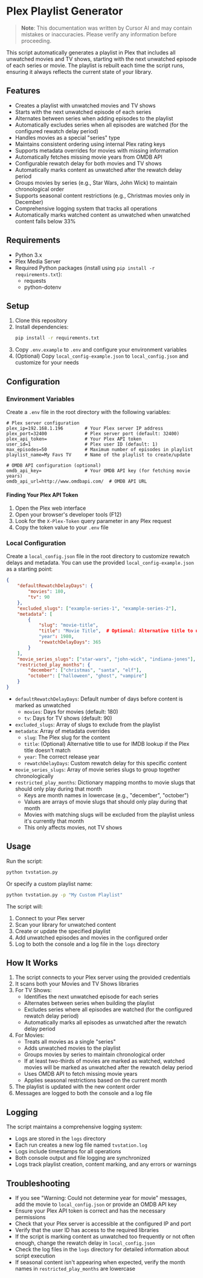 # Plex Playlist Generator

> **Note**: This documentation was written by Cursor AI and may contain mistakes or inaccuracies. Please verify any information before proceeding.

This script automatically generates a playlist in Plex that includes all unwatched movies and TV shows, starting with the next unwatched episode of each series or movie. The playlist is rebuilt each time the script runs, ensuring it always reflects the current state of your library.

## Features

- Creates a playlist with unwatched movies and TV shows
- Starts with the next unwatched episode of each series
- Alternates between series when adding episodes to the playlist
- Automatically excludes series when all episodes are watched (for the configured rewatch delay period)
- Handles movies as a special "series" type
- Maintains consistent ordering using internal Plex rating keys
- Supports metadata overrides for movies with missing information
- Automatically fetches missing movie years from OMDB API
- Configurable rewatch delay for both movies and TV shows
- Automatically marks content as unwatched after the rewatch delay period
- Groups movies by series (e.g., Star Wars, John Wick) to maintain chronological order
- Supports seasonal content restrictions (e.g., Christmas movies only in December)
- Comprehensive logging system that tracks all operations
- Automatically marks watched content as unwatched when unwatched content falls below 33%

## Requirements

- Python 3.x
- Plex Media Server
- Required Python packages (install using `pip install -r requirements.txt`):
  - requests
  - python-dotenv

## Setup

1. Clone this repository
2. Install dependencies:
   ```bash
   pip install -r requirements.txt
   ```
3. Copy `.env.example` to `.env` and configure your environment variables
4. (Optional) Copy `local_config-example.json` to `local_config.json` and customize for your needs

## Configuration

### Environment Variables

Create a `.env` file in the root directory with the following variables:

```env
# Plex server configuration
plex_ip=192.168.1.196        # Your Plex server IP address
plex_port=32400              # Plex server port (default: 32400)
plex_api_token=              # Your Plex API token
user_id=1                    # Plex user ID (default: 1)
max_episodes=50              # Maximum number of episodes in playlist
playlist_name=My Favs TV     # Name of the playlist to create/update

# OMDB API configuration (optional)
omdb_api_key=                # Your OMDB API key (for fetching movie years)
omdb_api_url=http://www.omdbapi.com/  # OMDB API URL
```

#### Finding Your Plex API Token

1. Open the Plex web interface
2. Open your browser's developer tools (F12)
3. Look for the `X-Plex-Token` query parameter in any Plex request
4. Copy the token value to your `.env` file

### Local Configuration

Create a `local_config.json` file in the root directory to customize rewatch delays and metadata. You can use the provided `local_config-example.json` as a starting point:

```json
{
    "defaultRewatchDelayDays": {
        "movies": 180,
        "tv": 90
    },
    "excluded_slugs": ["example-series-1", "example-series-2"],
    "metadata": [
        {
            "slug": "movie-title",
            "title": "Movie Title",  # Optional: Alternative title to use for IMDB lookup
            "year": 1980,
            "rewatchDelayDays": 365
        }
    ],
    "movie_series_slugs": ["star-wars", "john-wick", "indiana-jones"],
    "restricted_play_months": {
        "december": ["christmas", "santa", "elf"],
        "october": ["halloween", "ghost", "vampire"]
    }
}
```

- `defaultRewatchDelayDays`: Default number of days before content is marked as unwatched
  - `movies`: Days for movies (default: 180)
  - `tv`: Days for TV shows (default: 90)
- `excluded_slugs`: Array of slugs to exclude from the playlist
- `metadata`: Array of metadata overrides
  - `slug`: The Plex slug for the content
  - `title`: (Optional) Alternative title to use for IMDB lookup if the Plex title doesn't match
  - `year`: The correct release year
  - `rewatchDelayDays`: Custom rewatch delay for this specific content
- `movie_series_slugs`: Array of movie series slugs to group together chronologically
- `restricted_play_months`: Dictionary mapping months to movie slugs that should only play during that month
  - Keys are month names in lowercase (e.g., "december", "october")
  - Values are arrays of movie slugs that should only play during that month
  - Movies with matching slugs will be excluded from the playlist unless it's currently that month
  - This only affects movies, not TV shows

## Usage

Run the script:

```bash
python tvstation.py
```

Or specify a custom playlist name:

```bash
python tvstation.py -p "My Custom Playlist"
```

The script will:
1. Connect to your Plex server
2. Scan your library for unwatched content
3. Create or update the specified playlist
4. Add unwatched episodes and movies in the configured order
5. Log to both the console and a log file in the `logs` directory

## How It Works

1. The script connects to your Plex server using the provided credentials
2. It scans both your Movies and TV Shows libraries
3. For TV Shows:
   - Identifies the next unwatched episode for each series
   - Alternates between series when building the playlist
   - Excludes series where all episodes are watched (for the configured rewatch delay period)
   - Automatically marks all episodes as unwatched after the rewatch delay period
4. For Movies:
   - Treats all movies as a single "series"
   - Adds unwatched movies to the playlist
   - Groups movies by series to maintain chronological order
   - If at least two-thirds of movies are marked as watched, watched movies will be marked as unwatched after the rewatch delay period
   - Uses OMDB API to fetch missing movie years
   - Applies seasonal restrictions based on the current month
5. The playlist is updated with the new content order
6. Messages are logged to both the console and a log file

## Logging

The script maintains a comprehensive logging system:
- Logs are stored in the `logs` directory
- Each run creates a new log file named `tvstation.log`
- Logs include timestamps for all operations
- Both console output and file logging are synchronized
- Logs track playlist creation, content marking, and any errors or warnings

## Troubleshooting

- If you see "Warning: Could not determine year for movie" messages, add the movie to `local_config.json` or provide an OMDB API key
- Ensure your Plex API token is correct and has the necessary permissions
- Check that your Plex server is accessible at the configured IP and port
- Verify that the user ID has access to the required libraries
- If the script is marking content as unwatched too frequently or not often enough, change the rewatch delay in `local_config.json`
- Check the log files in the `logs` directory for detailed information about script execution
- If seasonal content isn't appearing when expected, verify the month names in `restricted_play_months` are lowercase 